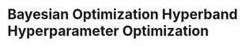 Bayesian Optimization Hyperband Hyperparameter Optimization
===========================================================
